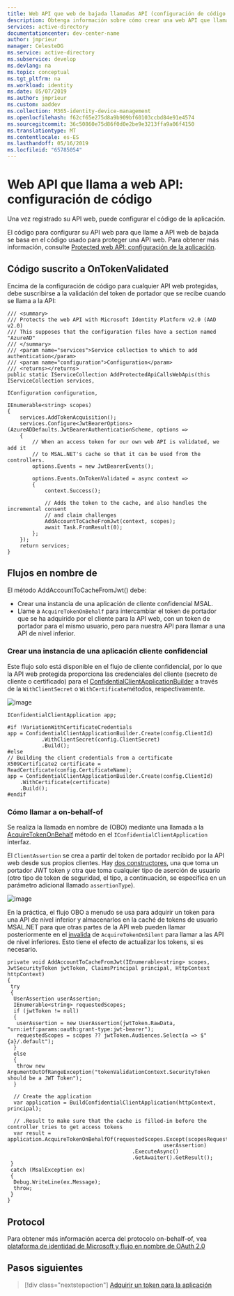 ```yaml
---
title: Web API que web de bajada llamadas API (configuración de código de la aplicación), plataforma Microsoft identity
description: Obtenga información sobre cómo crear una web API que llama a web API (configuración de código de la aplicación)
services: active-directory
documentationcenter: dev-center-name
author: jmprieur
manager: CelesteDG
ms.service: active-directory
ms.subservice: develop
ms.devlang: na
ms.topic: conceptual
ms.tgt_pltfrm: na
ms.workload: identity
ms.date: 05/07/2019
ms.author: jmprieur
ms.custom: aaddev
ms.collection: M365-identity-device-management
ms.openlocfilehash: f62cf65e275d8a9b909bf60103ccbd84e91e4574
ms.sourcegitcommit: 36c50860e75d86f0d0e2be9e3213ffa9a06f4150
ms.translationtype: MT
ms.contentlocale: es-ES
ms.lasthandoff: 05/16/2019
ms.locfileid: "65785054"
---
```

# <a name="web-api-that-calls-web-apis---code-configuration"></a>Web API que llama a web API: configuración de código

Una vez registrado su API web, puede configurar el código de la aplicación.

El código para configurar su API web para que llame a API web de bajada se basa en el código usado para proteger una API web. Para obtener más información, consulte [Protected web API: configuración de la aplicación](scenario-protected-web-api-app-configuration.md).

## <a name="code-subscribed-to-ontokenvalidated"></a>Código suscrito a OnTokenValidated

Encima de la configuración de código para cualquier API web protegidas, debe suscribirse a la validación del token de portador que se recibe cuando se llama a la API:

```CSharp
/// <summary>
/// Protects the web API with Microsoft Identity Platform v2.0 (AAD v2.0)
/// This supposes that the configuration files have a section named "AzureAD"
/// </summary>
/// <param name="services">Service collection to which to add authentication</param>
/// <param name="configuration">Configuration</param>
/// <returns></returns>
public static IServiceCollection AddProtectedApiCallsWebApis(this IServiceCollection services,
                                                             IConfiguration configuration,
                                                             IEnumerable<string> scopes)
{
    services.AddTokenAcquisition();
    services.Configure<JwtBearerOptions>(AzureADDefaults.JwtBearerAuthenticationScheme, options =>
    {
        // When an access token for our own web API is validated, we add it 
        // to MSAL.NET's cache so that it can be used from the controllers.
        options.Events = new JwtBearerEvents();

        options.Events.OnTokenValidated = async context =>
        {
            context.Success();

            // Adds the token to the cache, and also handles the incremental consent 
            // and claim challenges
            AddAccountToCacheFromJwt(context, scopes);
            await Task.FromResult(0);
        };
    });
    return services;
}
```

## <a name="on-behalf-of-flow"></a>Flujos en nombre de

El método AddAccountToCacheFromJwt() debe:

- Crear una instancia de una aplicación de cliente confidencial MSAL.
- Llame a `AcquireTokenOnBehalf` para intercambiar el token de portador que se ha adquirido por el cliente para la API web, con un token de portador para el mismo usuario, pero para nuestra API para llamar a una API de nivel inferior.

### <a name="instantiate-a-confidential-client-application"></a>Crear una instancia de una aplicación cliente confidencial

Este flujo solo está disponible en el flujo de cliente confidencial, por lo que la API web protegida proporciona las credenciales del cliente (secreto de cliente o certificado) para el [ConfidentialClientApplicationBuilder](https://docs.microsoft.com/dotnet/api/microsoft.identity.client.confidentialclientapplicationbuilder) a través de la `WithClientSecret` o `WithCertificate`métodos, respectivamente.

![image](https://user-images.githubusercontent.com/13203188/55967244-3d8e1d00-5c7a-11e9-8285-a54b05597ec9.png)

```CSharp
IConfidentialClientApplication app;

#if !VariationWithCertificateCredentials
app = ConfidentialClientApplicationBuilder.Create(config.ClientId)
           .WithClientSecret(config.ClientSecret)
           .Build();
#else
// Building the client credentials from a certificate
X509Certificate2 certificate = ReadCertificate(config.CertificateName);
app = ConfidentialClientApplicationBuilder.Create(config.ClientId)
    .WithCertificate(certificate)
    .Build();
#endif
```

### <a name="how-to-call-on-behalf-of"></a>Cómo llamar a on-behalf-of

Se realiza la llamada en nombre de (OBO) mediante una llamada a la [AcquireTokenOnBehalf](https://docs.microsoft.com/dotnet/api/microsoft.identity.client.acquiretokenonbehalfofparameterbuilder) método en el `IConfidentialClientApplication` interfaz.

El `ClientAssertion` se crea a partir del token de portador recibido por la API web desde sus propios clientes. Hay [dos constructores](https://docs.microsoft.com/dotnet/api/microsoft.identity.client.clientcredential.-ctor?view=azure-dotnet), una que toma un portador JWT token y otra que toma cualquier tipo de aserción de usuario (otro tipo de token de seguridad, el tipo, a continuación, se especifica en un parámetro adicional llamado `assertionType`).

![image](https://user-images.githubusercontent.com/13203188/37082180-afc4b708-21e3-11e8-8af8-a6dcbd2dfba8.png)

En la práctica, el flujo OBO a menudo se usa para adquirir un token para una API de nivel inferior y almacenarlos en la caché de tokens de usuario MSAL.NET para que otras partes de la API web pueden llamar posteriormente en el [invalida](https://docs.microsoft.com/dotnet/api/microsoft.identity.client.clientapplicationbase.acquiretokensilent?view=azure-dotnet) de ``AcquireTokenOnSilent`` para llamar a las API de nivel inferiores. Esto tiene el efecto de actualizar los tokens, si es necesario.

```CSharp
private void AddAccountToCacheFromJwt(IEnumerable<string> scopes, JwtSecurityToken jwtToken, ClaimsPrincipal principal, HttpContext httpContext)
{
 try
 {
  UserAssertion userAssertion;
  IEnumerable<string> requestedScopes;
  if (jwtToken != null)
  {
   userAssertion = new UserAssertion(jwtToken.RawData, "urn:ietf:params:oauth:grant-type:jwt-bearer");
   requestedScopes = scopes ?? jwtToken.Audiences.Select(a => $"{a}/.default");
  }
  else
  {
   throw new ArgumentOutOfRangeException("tokenValidationContext.SecurityToken should be a JWT Token");
  }

  // Create the application
  var application = BuildConfidentialClientApplication(httpContext, principal);

  // .Result to make sure that the cache is filled-in before the controller tries to get access tokens
  var result = application.AcquireTokenOnBehalfOf(requestedScopes.Except(scopesRequestedByMsalNet),
                                                  userAssertion)
                                        .ExecuteAsync()
                                        .GetAwaiter().GetResult();
 }
 catch (MsalException ex)
 {
  Debug.WriteLine(ex.Message);
  throw;
 }
}
```

## <a name="protocol"></a>Protocol

Para obtener más información acerca del protocolo on-behalf-of, vea [plataforma de identidad de Microsoft y flujo en nombre de OAuth 2.0](https://docs.microsoft.com/azure/active-directory/develop/v2-oauth2-on-behalf-of-flow)

## <a name="next-steps"></a>Pasos siguientes

> [!div class="nextstepaction"]
> [Adquirir un token para la aplicación](scenario-web-api-call-api-acquire-token.md)
